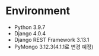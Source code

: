# Environment
+ Python 3.9.7
+ Django 4.0.4
+ Django REST Framework 3.13.1
+ PyMongo 3.12.3(4.1.1로 변경 예정)

